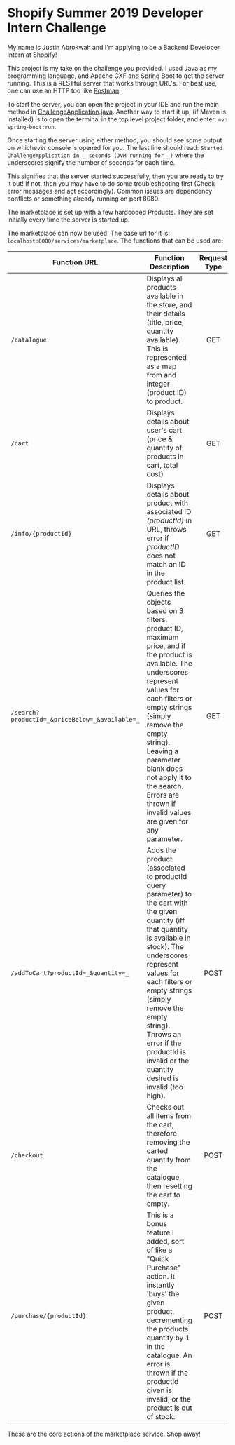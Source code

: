 # Shopify Summer 2019 Developer Intern Challenge
My name is Justin Abrokwah and I'm applying to be a Backend Developer Intern at Shopify!

This project is my take on the challenge you provided. I used Java as my programming language, and Apache CXF and Spring Boot to get the server running. This is a RESTful server that works through URL's. For best use, one can use an HTTP too like [Postman](https://www.getpostman.com/ "Postman").

To start the server, you can open the project in your IDE and run the main method in [ChallengeApplication.java](https://github.com/JAbrokwah/shopify-s19-challenge/blob/master/src/main/java/challenge/ChallengeApplication.java). Another way to start it up, (if Maven is installed) is to open the terminal in the top level project folder, and enter: `mvn spring-boot:run`.

Once starting the server using either method, you should see some output on whichever console is opened for you. The last line should read:
`Started ChallengeApplication in _ seconds (JVM running for _)` where the underscores signify the number of seconds for each time.

This signifies that the server started successfully, then you are ready to try it out! If not, then you may have to do some troubleshooting first (Check error messages and act accordingly). Common issues are dependency conflicts or something already running on port 8080.

The marketplace is set up with a few hardcoded Products. They are set initially every time the server is started up.

The marketplace can now be used. The base url for it is: `localhost:8080/services/marketplace`.
The functions that can be used are:

| Function URL | Function Description | Request Type |
| -------- | ------ | :------------: |
| `/catalogue` | Displays all products available in the store, and their details (title, price, quantity available). This is represented as a map from and integer (product ID) to product.| GET|
| `/cart` | Displays details about user's cart (price & quantity of products in cart, total cost) | GET |
| `/info/{productId}` | Displays details about product with associated ID _(productId)_ in URL, throws error if _productID_ does not match an ID in the product list. | GET |
| `/search?productId=_&priceBelow=_&available=_` | Queries the objects based on 3 filters: product ID, maximum price, and if the product is available. The underscores represent values for each filters or empty strings (simply remove the empty string). Leaving a parameter blank does not apply it to the search. Errors are thrown if invalid values are given for any parameter. | GET |
| `/addToCart?productId=_&quantity=_` | Adds the product (associated to productId query parameter) to the cart with the given quantity (iff that quantity is available in stock). The underscores represent values for each filters or empty strings (simply remove the empty string). Throws an error if the productId is invalid or the quantity desired is invalid (too high).| POST | 
| `/checkout` | Checks out all items from the cart, therefore removing the carted quantity from the catalogue, then resetting the cart to empty.| POST |
| `/purchase/{productId}` | This is a bonus feature I added, sort of like a "Quick Purchase" action. It instantly 'buys' the given product, decrementing the products quantity by 1 in the catalogue. An error is thrown if the productId given is invalid, or the product is out of stock. | POST |

These are the core actions of the marketplace service. Shop away! 